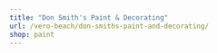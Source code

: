 ```yaml
---
title: "Don Smith's Paint & Decorating"
url: /vero-beach/don-smiths-paint-and-decorating/
shop: paint
---
```

